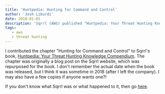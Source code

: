 ```yaml
---
title: 'Huntpedia: Hunting for Command and Control'
author: 'Josh Liburdi'
date: 2018-01-01
description: 'Sqrrl (AWS) published "Huntpedia: Your Threat Hunting Knowledge Compendium," which I contributed to!'
tags:
   - aws
   - threat hunting
---
```


I contributed the chapter "Hunting for Command and Control" to Sqrrl's book, [Huntpedia: Your Threat Hunting Knowledge Compendium](https://www.threathunting.net/files/huntpedia.pdf). The chapter was originally a blog post on the Sqrrl website, which was repurposed for the book. I don't remember the actual date when the book was released, but I think it was sometime in 2018 (after I left the company). I may also have a few copies if anyone wants one?!

If you don't know what Sqrrl was or what happened to it, then go [here](https://aws.amazon.com/detective/).
